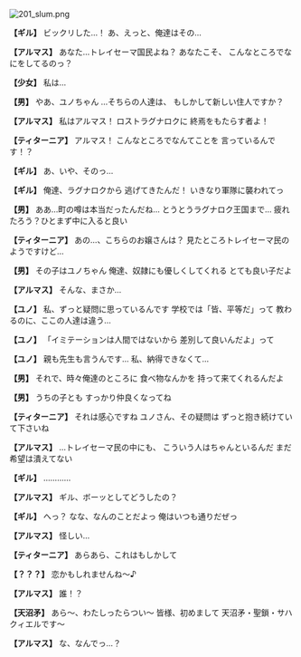 
![201_slum.png](../images/backgrounds/201_slum.png)

**【ギル】**
ビックリした…！
あ、えっと、俺達はその…

**【アルマス】**
あなた…トレイセーマ国民よね？
あなたこそ、
こんなところでなにをしてるのっ？

**【少女】**
私は…

**【男】**
やあ、ユノちゃん
…そちらの人達は、
もしかして新しい住人ですか？

**【アルマス】**
私はアルマス！
ロストラグナロクに
終焉をもたらす者よ！

**【ティターニア】**
アルマス！
こんなところでなんてことを
言っているんです！？

**【ギル】**
あ、いや、そのっ…

**【ギル】**
俺達、ラグナロクから
逃げてきたんだ！
いきなり軍隊に襲われてっ

**【男】**
ああ…町の噂は本当だったんだね…
とうとうラグナロク王国まで…
疲れたろう？ひとまず中に入ると良い

**【ティターニア】**
あの…、こちらのお嬢さんは？
見たところトレイセーマ民の
ようですけど…

**【男】**
その子はユノちゃん
俺達、奴隷にも優しくしてくれる
とても良い子だよ

**【アルマス】**
そんな、まさか…

**【ユノ】**
私、ずっと疑問に思っているんです
学校では「皆、平等だ」って
教わるのに、ここの人達は違う…

**【ユノ】**
「イミテーションは人間ではないから
差別して良いんだよ」って

**【ユノ】**
親も先生も言うんです…
私、納得できなくて…

**【男】**
それで、時々俺達のところに
食べ物なんかを
持って来てくれるんだよ

**【男】**
うちの子とも
すっかり仲良くなってね

**【ティターニア】**
それは感心ですね
ユノさん、その疑問は
ずっと抱き続けていて下さいね

**【アルマス】**
…トレイセーマ民の中にも、
こういう人はちゃんといるんだ
まだ希望は潰えてない

**【ギル】**
…………

**【アルマス】**
ギル、ボーッとしてどうしたの？

**【ギル】**
へっ？
なな、なんのことだよっ
俺はいつも通りだぜっ

**【アルマス】**
怪しい…

**【ティターニア】**
あらあら、これはもしかして

**【？？？】**
恋かもしれませんね～♪

**【アルマス】**
誰！？

**【天沼矛】**
あら～、わたしったらつい～
皆様、初めまして
天沼矛・聖鎖・サハクィエルです～

**【アルマス】**
な、なんでっ…？
